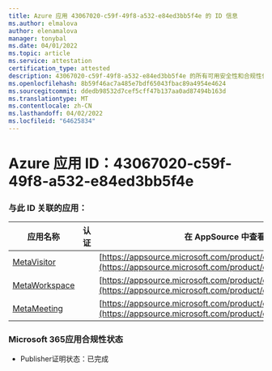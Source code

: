 ```yaml
---
title: Azure 应用 43067020-c59f-49f8-a532-e84ed3bb5f4e 的 ID 信息
ms.author: elmalova
author: elenamalova
manager: tonybal
ms.date: 04/01/2022
ms.topic: article
ms.service: attestation
certification_type: attested
description: 43067020-c59f-49f8-a532-e84ed3bb5f4e 的所有可用安全性和合规性信息。
ms.openlocfilehash: 8b59f46ac7a485e7bdf65043fbac89a4954e4624
ms.sourcegitcommit: ddedb98532d7cef5cff47b137aa0ad87494b163d
ms.translationtype: MT
ms.contentlocale: zh-CN
ms.lasthandoff: 04/02/2022
ms.locfileid: "64625834"
---
```

# <a name="azure-app-id-43067020-c59f-49f8-a532-e84ed3bb5f4e"></a>Azure 应用 ID：43067020-c59f-49f8-a532-e84ed3bb5f4e


### <a name="apps-associated-with-this-id"></a>与此 ID 关联的应用：
| **应用名称** | **认证** | **在 AppSource 中查看** |
|--------------|---------------|-----------------------|
| [MetaVisitor](../forward/WA200003588.md) |  | [https://appsource.microsoft.com/product/office/WA200003588](https://appsource.microsoft.com/product/office/WA200003588) |
| [MetaWorkspace](../forward/WA200003747.md) |  | [https://appsource.microsoft.com/product/office/WA200003747](https://appsource.microsoft.com/product/office/WA200003747) |
| [MetaMeeting](../forward/WA200003890.md) |  | [https://appsource.microsoft.com/product/office/WA200003890](https://appsource.microsoft.com/product/office/WA200003890) |

### <a name="microsoft-365-app-compliance-status"></a>Microsoft 365应用合规性状态
- Publisher证明状态：已完成
